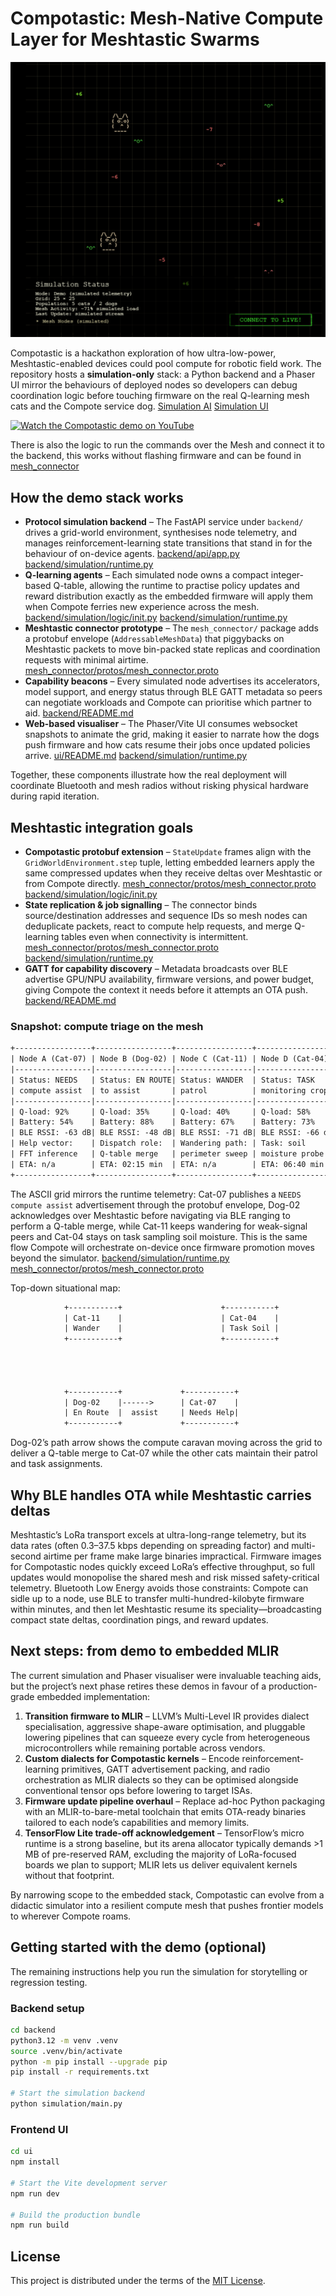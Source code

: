 # Compotastic: Mesh-Native Compute Layer for Meshtastic Swarms

![Simulation Demo](./simulation-background.png "Simulation Demo")

Compotastic is a hackathon exploration of how ultra-low-power, Meshtastic-enabled devices could pool compute for robotic field work. The repository hosts a **simulation-only** stack: a Python backend and a Phaser UI mirror the behaviours of deployed nodes so developers can debug coordination logic before touching firmware on the real Q-learning mesh cats and the Compote service dog. [Simulation AI](backend/README.md) [Simulation UI](ui/README.md)

[![Watch the Compotastic demo on YouTube](https://img.youtube.com/vi/E6jJL1MHRHc/0.jpg)](https://youtu.be/E6jJL1MHRHc)

There is also the logic to run the commands over the Mesh and connect it to the backend, this works without flashing firmware and can be found in [mesh_connector](mesh_connector/README.md)

## How the demo stack works

- **Protocol simulation backend** – The FastAPI service under `backend/` drives a grid-world environment, synthesises node telemetry, and manages reinforcement-learning state transitions that stand in for the behaviour of on-device agents. [backend/api/app.py](backend/api/app.py) [backend/simulation/runtime.py](backend/simulation/runtime.py)
- **Q-learning agents** – Each simulated node owns a compact integer-based Q-table, allowing the runtime to practise policy updates and reward distribution exactly as the embedded firmware will apply them when Compote ferries new experience across the mesh. [backend/simulation/logic/init.py](backend/simulation/logic/__init__.py) [backend/simulation/runtime.py](backend/simulation/runtime.py)
- **Meshtastic connector prototype** – The `mesh_connector/` package adds a protobuf envelope (`AddressableMeshData`) that piggybacks on Meshtastic packets to move bin-packed state replicas and coordination requests with minimal airtime. [mesh_connector/protos/mesh_connector.proto](mesh_connector/protos/mesh_connector.proto)
- **Capability beacons** – Every simulated node advertises its accelerators, model support, and energy status through BLE GATT metadata so peers can negotiate workloads and Compote can prioritise which partner to aid. [backend/README.md](backend/README.md)
- **Web-based visualiser** – The Phaser/Vite UI consumes websocket snapshots to animate the grid, making it easier to narrate how the dogs push firmware and how cats resume their jobs once updated policies arrive. [ui/README.md](ui/README.md) [backend/simulation/runtime.py](backend/simulation/runtime.py)

Together, these components illustrate how the real deployment will coordinate Bluetooth and mesh radios without risking physical hardware during rapid iteration.

## Meshtastic integration goals

- **Compotastic protobuf extension** – `StateUpdate` frames align with the `GridWorldEnvironment.step` tuple, letting embedded learners apply the same compressed updates when they receive deltas over Meshtastic or from Compote directly. [mesh_connector/protos/mesh_connector.proto](mesh_connector/protos/mesh_connector.proto) [backend/simulation/logic/init.py](backend/simulation/logic/__init__.py)
- **State replication & job signalling** – The connector binds source/destination addresses and sequence IDs so mesh nodes can deduplicate packets, react to compute help requests, and merge Q-learning tables even when connectivity is intermittent. [mesh_connector/protos/mesh_connector.proto](mesh_connector/protos/mesh_connector.proto) [backend/simulation/runtime.py](backend/simulation/runtime.py)
- **GATT for capability discovery** – Metadata broadcasts over BLE advertise GPU/NPU availability, firmware versions, and power budget, giving Compote the context it needs before it attempts an OTA push. [backend/README.md](backend/README.md)

### Snapshot: compute triage on the mesh

```txt
+-----------------+-----------------+-----------------+-----------------+
| Node A (Cat-07) | Node B (Dog-02) | Node C (Cat-11) | Node D (Cat-04) |
|-----------------|-----------------|-----------------|-----------------|
| Status: NEEDS   | Status: EN ROUTE| Status: WANDER  | Status: TASK    |
| compute assist  | to assist       | patrol          | monitoring crop |
|-----------------|-----------------|-----------------|-----------------|
| Q-load: 92%     | Q-load: 35%     | Q-load: 40%     | Q-load: 58%     |
| Battery: 54%    | Battery: 88%    | Battery: 67%    | Battery: 73%    |
| BLE RSSI: -63 dB| BLE RSSI: -48 dB| BLE RSSI: -71 dB| BLE RSSI: -66 dB|
| Help vector:    | Dispatch role:  | Wandering path: | Task: soil      |
| FFT inference   | Q-table merge   | perimeter sweep | moisture probe  |
| ETA: n/a        | ETA: 02:15 min  | ETA: n/a        | ETA: 06:40 min  |
+-----------------+-----------------+-----------------+-----------------+
```

The ASCII grid mirrors the runtime telemetry: Cat-07 publishes a `NEEDS compute assist` advertisement through the protobuf envelope, Dog-02 acknowledges over Meshtastic before navigating via BLE ranging to perform a Q-table merge, while Cat-11 keeps wandering for weak-signal peers and Cat-04 stays on task sampling soil moisture. This is the same flow Compote will orchestrate on-device once firmware promotion moves beyond the simulator. [backend/simulation/runtime.py](backend/simulation/runtime.py) [mesh_connector/protos/mesh_connector.proto](mesh_connector/protos/mesh_connector.proto)

Top-down situational map:

```txt
            +-----------+                      +-----------+
            | Cat-11    |                      | Cat-04    |
            | Wander    |                      | Task Soil |
            +-----------+                      +-----------+




            +-----------+             +-----------+
            | Dog-02    |------>      | Cat-07    |
            | En Route  |  assist     | Needs Help|
            +-----------+             +-----------+
```

Dog-02’s path arrow shows the compute caravan moving across the grid to deliver a Q-table merge to Cat-07 while the other cats maintain their patrol and task assignments.

## Why BLE handles OTA while Meshtastic carries deltas

Meshtastic’s LoRa transport excels at ultra-long-range telemetry, but its data rates (often 0.3–37.5 kbps depending on spreading factor) and multi-second airtime per frame make large binaries impractical. Firmware images for Compotastic nodes quickly exceed LoRa’s effective throughput, so full updates would monopolise the shared mesh and risk missed safety-critical telemetry. Bluetooth Low Energy avoids those constraints: Compote can sidle up to a node, use BLE to transfer multi-hundred-kilobyte firmware within minutes, and then let Meshtastic resume its speciality—broadcasting compact state deltas, coordination pings, and reward updates.

## Next steps: from demo to embedded MLIR

The current simulation and Phaser visualiser were invaluable teaching aids, but the project’s next phase retires these demos in favour of a production-grade embedded implementation:

1. **Transition firmware to MLIR** – LLVM’s Multi-Level IR provides dialect specialisation, aggressive shape-aware optimisation, and pluggable lowering pipelines that can squeeze every cycle from heterogeneous microcontrollers while remaining portable across vendors.
2. **Custom dialects for Compotastic kernels** – Encode reinforcement-learning primitives, GATT advertisement packing, and radio orchestration as MLIR dialects so they can be optimised alongside conventional tensor ops before lowering to target ISAs.
3. **Firmware update pipeline overhaul** – Replace ad-hoc Python packaging with an MLIR-to-bare-metal toolchain that emits OTA-ready binaries tailored to each node’s capabilities and memory limits.
4. **TensorFlow Lite trade-off acknowledgement** – TensorFlow’s micro runtime is a strong baseline, but its arena allocator typically demands >1 MB of pre-reserved RAM, excluding the majority of LoRa-focused boards we plan to support; MLIR lets us deliver equivalent kernels without that footprint.

By narrowing scope to the embedded stack, Compotastic can evolve from a didactic simulator into a resilient compute mesh that pushes frontier models to wherever Compote roams.

## Getting started with the demo (optional)

The remaining instructions help you run the simulation for storytelling or regression testing.

### Backend setup

```bash
cd backend
python3.12 -m venv .venv
source .venv/bin/activate
python -m pip install --upgrade pip
pip install -r requirements.txt

# Start the simulation backend
python simulation/main.py
```

### Frontend UI

```bash
cd ui
npm install

# Start the Vite development server
npm run dev

# Build the production bundle
npm run build
```

## License

This project is distributed under the terms of the [MIT License](LICENSE).
